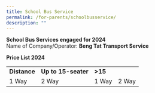 ```yaml
---
title: School Bus Service
permalink: /for-parents/schoolbusservice/
description: ""
---
```

<b>School Bus Services engaged for 2024</b>
<br>
Name of Company/Operator: <b>Beng Tat Transport Service</b>
<br>

<b>Price List 2024</b>

<table style="width: 773px;">
<tbody class="" style="margin: 0px; outline: 0px; padding: 0px;">
<tr><td><b>Distance</b></td><td><b>Up to 15-seater</b></td><td><b>&gt;15 </b></td></tr>
<tr><td>1 Way</td><td>2 Way</td><td>1 Way</td><td>2 Way</td></tr>
</tbody></table>




